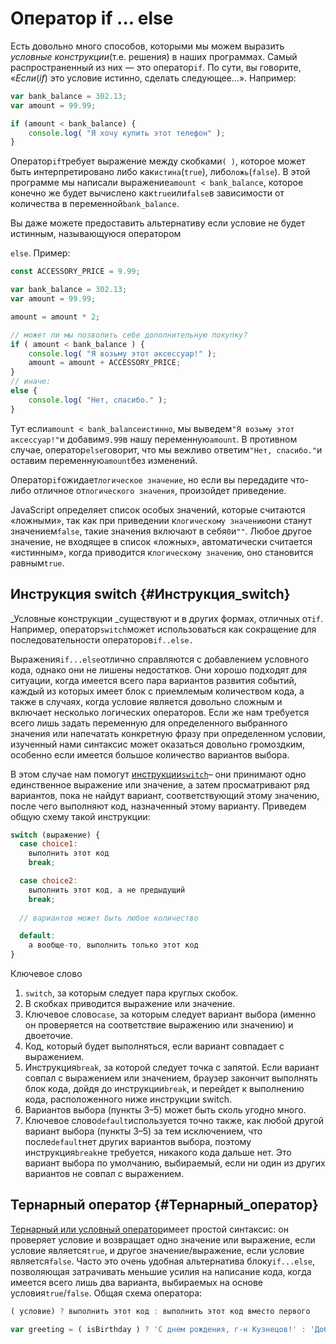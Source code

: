 # Оператор if ... else

Есть довольно много способов, которыми мы можем выразить _условные конструкции_\(т.е. решения\) в наших программах. Самый распространенный из них — это оператор`if`. По сути, вы говорите, «_Если_\(_if_\) это условие истинно, сделать следующее...». Например:

```js
var bank_balance = 302.13;
var amount = 99.99;

if (amount < bank_balance) {
    console.log( "Я хочу купить этот телефон" );
}
```

Оператор`if`требует выражение между скобками`( )`, которое может быть интерпретировано либо как`истина`\(`true`\), либо`ложь`\(`false`\). В этой программе мы написали выражение`amount < bank_balance`, которое конечно же будет вычислено как`true`или`false`в зависимости от количества в переменной`bank_balance`.

Вы даже можете предоставить альтернативу если условие не будет истинным, называющуюся оператором

`else`. Пример:

```js
const ACCESSORY_PRICE = 9.99;

var bank_balance = 302.13;
var amount = 99.99;

amount = amount * 2;

// может ли мы позволить себе дополнительную покупку?
if ( amount < bank_balance ) {
	console.log( "Я возьму этот аксессуар!" );
	amount = amount + ACCESSORY_PRICE;
}
// иначе:
else {
	console.log( "Нет, спасибо." );
}
```

Тут если`amount < bank_balanceистинно`, мы выведем`"Я возьму этот аксессуар!"`и добавим`9.99`в нашу переменную`amount`. В противном случае, оператор`else`говорит, что мы вежливо ответим`"Нет, спасибо."`и оставим переменную`amount`без изменений.

Оператор`if`ожидает`логическое значение`, но если вы передадите что-либо отличное от`логического значения`, произойдет приведение.

JavaScript определяет список особых значений, которые считаются «ложными», так как при приведении к`логическому значению`они станут значением`false`, такие значения включают в себя`0`и`""`. Любое другое значение, не входящее в список «ложных», автоматически считается «истинным», когда приводится к`логическому значению`, оно становится равным`true`.



## Инструкция switch {#Инструкция_switch}

_Условные конструкции _существуют и в других формах, отличных от`if`. Например, оператор`switch`может использоваться как сокращение для последовательности операторов`if..else.`

Выражения`if...else`отлично справляются с добавлением условного кода, однако они не лишены недостатков. Они хорошо подходят для ситуации, когда имеется всего пара вариантов развития событий, каждый из которых имеет блок с приемлемым количеством кода, а также в случаях, когда условие является довольно сложным и включает несколько логических операторов. Если же нам требуется всего лишь задать переменную для определенного выбранного значения или напечатать конкретную фразу при определенном условии, изученный нами синтаксис может оказаться довольно громоздким, особенно если имеется большое количество вариантов выбора.

В этом случае нам помогут [инструкции`switch`](https://developer.mozilla.org/en-US/docs/Web/JavaScript/Reference/Statements/switch)– они принимают одно единственное выражение или значение, а затем просматривают ряд вариантов, пока не найдут вариант, соответствующий этому значению, после чего выполняют код, назначенный этому варианту. Приведем общую схему такой инструкции:

```js
switch (выражение) {
  case choice1:
    выполнить этот код
    break;

  case choice2:
    выполнить этот код, а не предыдущий
    break;
    
  // вариантов может быть любое количество

  default:
    а вообще-то, выполнить только этот код
}
```

Ключевое слово

1. `switch`, за которым следует пара круглых скобок.
2. В скобках приводится выражение или значение.
3. Ключевое слово`case`, за которым следует вариант выбора \(именно он проверяется на соответствие выражению или значению\) и двоеточие.
4. Код, который будет выполняться, если вариант совпадает с выражением.
5. Инструкция`break`, за которой следует точка с запятой. Если вариант совпал с выражением или значением, браузер закончит выполнять блок кода, дойдя до инструкции`break`, и перейдет к выполнению кода, расположенного ниже инструкции switch.
6. Вариантов выбора \(пункты 3–5\) может быть сколь угодно много.
7. Ключевое слово`default`используется точно также, как любой другой вариант выбора \(пункты 3–5\) за тем исключением, что после`default`нет других вариантов выбора, поэтому инструкция`break`не требуется, никакого кода дальше нет. Это вариант выбора по умолчанию, выбираемый, если ни один из других вариантов не совпал с выражением.

## Тернарный оператор {#Тернарный_оператор}

[Тернарный или условный оператор](https://developer.mozilla.org/en-US/docs/Web/JavaScript/Reference/Operators/Conditional_Operator)имеет простой синтаксис: он проверяет условие и возвращает одно значение или выражение, если условие является`true`, и другое значение/выражение, если условие является`false`. Часто это очень удобная альтернатива блоку`if...else`, позволяющая затрачивать меньшие усилия на написание кода, когда имеется всего лишь два варианта, выбираемых на основе условия`true`/`false`. Общая схема оператора:

```js
( условие) ? выполнить этот код : выполнить этот код вместо первого

var greeting = ( isBirthday ) ? 'С днем рождения, г-н Кузнецов!' : 'Доброе утро, г-н Кузнецов.';
```



